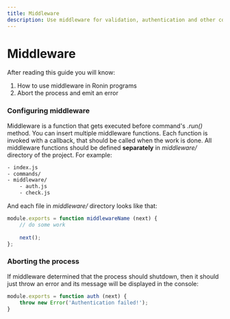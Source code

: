 ```yaml
---
title: Middleware
description: Use middleware for validation, authentication and other common functionality between commands.
---
```


# Middleware

After reading this guide you will know:

1. How to use middleware in Ronin programs
2. Abort the process and emit an error


### Configuring middleware

Middleware is a function that gets executed before command's *.run()* method.
You can insert multiple middleware functions.
Each function is invoked with a callback, that should be called when the work is done.
All middleware functions should be defined **separately** in *middleware/* directory of the project. For example:

```bash
- index.js
- commands/
- middleware/
	- auth.js
	- check.js
```

And each file in *middleware/* directory looks like that:

```javascript
module.exports = function middlewareName (next) {
	// do some work
	
	next();
};
```

### Aborting the process

If middleware determined that the process should shutdown, then it should just throw an error and its message will be displayed in the console:

```javascript
module.exports = function auth (next) {
	throw new Error('Authentication failed!');
}
```